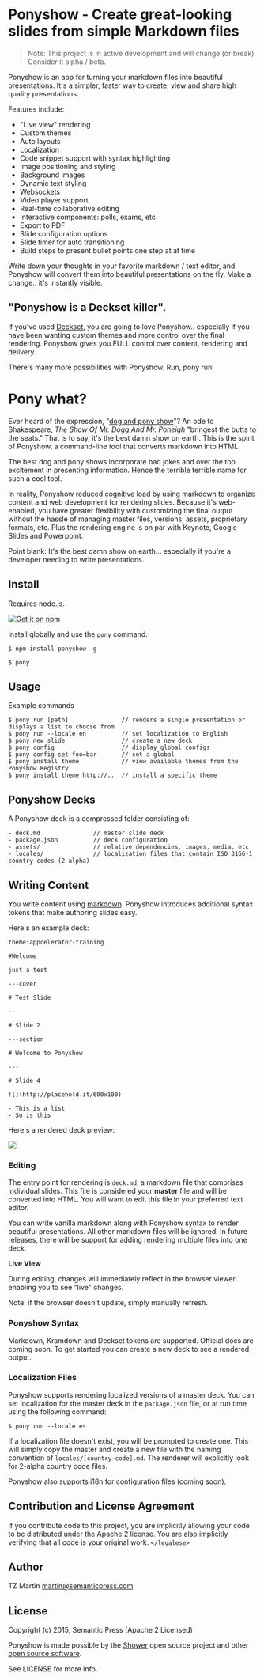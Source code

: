 # Ponyshow - Create great-looking slides from simple Markdown files

> Note: This project is in active development and will change (or break). Consider it alpha / beta.

Ponyshow is an app for turning your markdown files into beautiful presentations.  It's a simpler, faster way to create, view and share high quality presentations.

Features include: 

- "Live view" rendering
- Custom themes
- Auto layouts
- Localization
- Code snippet support with syntax highlighting
- Image positioning and styling
- Background images
- Dynamic text styling
- Websockets
- Video player support
- Real-time collaborative editing
- Interactive components: polls, exams, etc
- Export to PDF
- Slide configuration options
- Slide timer for auto transitioning
- Build steps to present bullet points one step at at time

Write down your thoughts in your favorite markdown / text editor, and Ponyshow will convert them into beautiful presentations on the fly.  Make a change.. it's instantly visible.

## "Ponyshow is a Deckset killer".

If you've used [Deckset](http://www.decksetapp.com/), you are going to love Ponyshow.. especially if you have been wanting custom themes and more control over the final rendering.  Ponyshow gives you FULL control over content, rendering and delivery.

There's many more possibilities with Ponyshow.  Run, pony run!

# Pony what?

Ever heard of the expression, "[dog and pony show](https://en.wikipedia.org/wiki/Dog_and_pony_show)"?  An ode to Shakespeare, *The Show Of Mr. Dogg And Mr. Poneigh* "bringest the butts to the seats."  That is to say, it's the best damn show on earth.  This is the spirit of Ponyshow, a command-line tool that converts markdown into HTML.

The best dog and pony shows incorporate bad jokes and over the top excitement in presenting information.  Hence the terrible terrible name for such a cool tool.

In reality, Ponyshow reduced cognitive load by using markdown to organize content and web development for rendering slides.  Because it's web-enabled, you have greater flexibility with customizing the final output without the hassle of managing master files, versions, assets, proprietary formats, etc.  Plus the rendering engine is on par with Keynote, Google Slides and Powerpoint.

Point blank: It's the best damn show on earth... especially if you're a developer needing to write presentations.

## Install

Requires node.js.

[![Get it on npm](https://nodei.co/npm/ponyshow.png)](https://nodei.co/npm/ponyshow/)

Install globally and use the ```pony``` command.

```
$ npm install ponyshow -g

$ pony
```

## Usage

Example commands

```
$ pony run [path]               // renders a single presentation or displays a list to choose from
$ pony run --locale en          // set localization to English
$ pony new slide                // create a new deck
$ pony config                   // display global configs
$ pony config set foo=bar       // set a global
$ pony install theme            // view available themes from the Ponyshow Registry
$ pony install theme http://..  // install a specific theme
```

## Ponyshow Decks

A Ponyshow deck is a compressed folder consisting of:
 
```
- deck.md               // master slide deck
- package.json          // deck configuration
- assets/               // relative dependencies, images, media, etc
- locales/              // localization files that contain ISO 3166-1 country codes (2 alpha)
```

## Writing Content

You write content using [markdown](http://daringfireball.net/projects/markdown/syntax).  Ponyshow introduces additional syntax tokens that make authoring slides easy.

Here's an example deck:

```
theme:appcelerator-training

#Welcome

just a test

---cover

# Test Slide

---

# Slide 2

---section

# Welcome to Ponyshow

---

# Slide 4

![](http://placehold.it/600x100)

- This is a list
- So is this
```

Here's a rendered deck preview:

![](https://monosnap.com/file/FwGI97CZIR8TCPThKqHpstsxpSQxEQ.png)

### Editing

The entry point for rendering is ```deck.md```, a markdown file that comprises individual slides.  This file is considered your **master** file and will be converted into HTML.  You will want to edit this file in your preferred text editor.

You can write vanilla markdown along with Ponyshow syntax to render beautiful presentations.  All other markdown files will be ignored.  In future releases, there will be support for adding rendering multiple files into one deck.

**Live View**

During editing, changes will immediately reflect in the browser viewer enabling you to see "live" changes.  

Note: if the browser doesn't update, simply manually refresh.

### Ponyshow Syntax

Markdown, Kramdown and Deckset tokens are supported.  Official docs are coming soon.  To get started you can create a new deck to see a rendered output.

### Localization Files

Ponyshow supports rendering localized versions of a master deck. You can set localization for the master deck in the ```package.json``` file, or at run time using the following command:

```
$ pony run --locale es
```

If a localization file doesn't exist, you will be prompted to create one.  This will simply copy the master and create a new file with the naming convention of ```locales/[country-code].md```.  The renderer will explicitly look for 2-alpha country code files.

Ponyshow also supports i18n for configuration files (coming soon).


## Contribution and License Agreement

If you contribute code to this project, you are implicitly allowing your code
to be distributed under the Apache 2 license. You are also implicitly verifying that
all code is your original work. `</legalese>`

## Author

TZ Martin <martin@semanticpress.com>

## License

Copyright (c) 2015, Semantic Press (Apache 2 Licensed)

Ponyshow is made possible by the [Shower](https://github.com/shower/shower) open source project and other [open source software](https://github.com/Ponyshow/ponyshow/wiki/Credits).

See LICENSE for more info.
